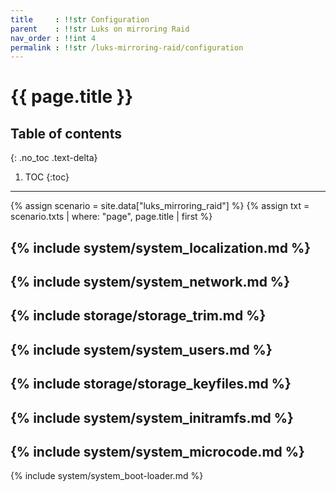 ```yaml
---
title     : !!str Configuration
parent    : !!str Luks on mirroring Raid
nav_order : !!int 4
permalink : !!str /luks-mirroring-raid/configuration
---
```


# {{ page.title }}

## Table of contents
{: .no_toc .text-delta}

1. TOC
{:toc}

---

{% assign scenario = site.data["luks_mirroring_raid"] %}
{% assign txt = scenario.txts | where: "page", page.title | first %}

{% include system/system_localization.md %}
---
{% include system/system_network.md %}
---
{% include storage/storage_trim.md %}
---
{% include system/system_users.md %}
---
{% include storage/storage_keyfiles.md %}
---
{% include system/system_initramfs.md %}
---
{% include system/system_microcode.md %}
---
{% include system/system_boot-loader.md %}

